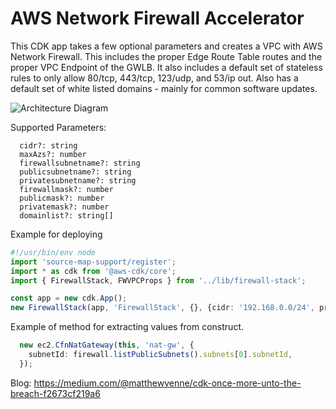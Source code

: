 # AWS Network Firewall Accelerator

This CDK app takes a few optional parameters and creates a VPC with AWS Network Firewall.  This includes the proper Edge Route Table routes and the proper VPC Endpoint of the GWLB.  It also includes a default set of stateless rules to only allow 80/tcp, 443/tcp, 123/udp, and 53/ip out.  Also has a default set of white listed domains - mainly for common software updates.  

![Architecture Diagram](https://docs.aws.amazon.com/network-firewall/latest/developerguide/images/arch-igw-natgw.png)


Supported Parameters:
```
  cidr?: string
  maxAzs?: number
  firewallsubnetname?: string
  publicsubnetname?: string
  privatesubnetname?: string
  firewallmask?: number
  publicmask?: number
  privatemask?: number
  domainlist?: string[]
```


Example for deploying

```typescript
#!/usr/bin/env node
import 'source-map-support/register';
import * as cdk from '@aws-cdk/core';
import { FirewallStack, FWVPCProps } from '../lib/firewall-stack';

const app = new cdk.App();
new FirewallStack(app, 'FirewallStack', {}, {cidr: '192.168.0.0/24', privatesubnetname: 'tgw-attach'});
```

Example of method for extracting values from construct.
```typescript
  new ec2.CfnNatGateway(this, 'nat-gw', {
    subnetId: firewall.listPublicSubnets().subnets[0].subnetId,
  });
```

Blog: https://medium.com/@matthewvenne/cdk-once-more-unto-the-breach-f2673cf219a6


